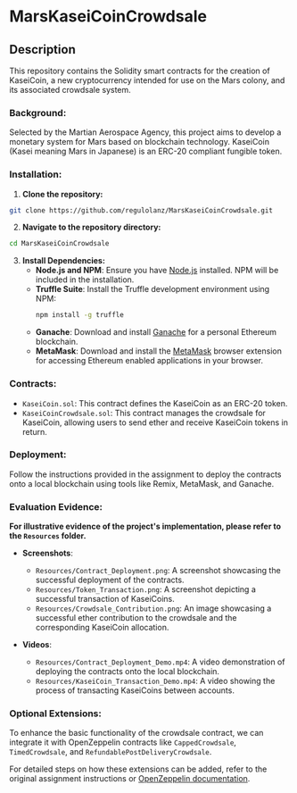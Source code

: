 # MarsKaseiCoinCrowdsale

## Description
This repository contains the Solidity smart contracts for the creation of KaseiCoin, a new cryptocurrency intended for use on the Mars colony, and its associated crowdsale system.

### Background:
Selected by the Martian Aerospace Agency, this project aims to develop a monetary system for Mars based on blockchain technology. KaseiCoin (Kasei meaning Mars in Japanese) is an ERC-20 compliant fungible token.

### Installation:
1. **Clone the repository:**
```bash
git clone https://github.com/regulolanz/MarsKaseiCoinCrowdsale.git
```

2. **Navigate to the repository directory:**
```bash
cd MarsKaseiCoinCrowdsale
```

3. **Install Dependencies:**
   - **Node.js and NPM**: Ensure you have [Node.js](https://nodejs.org/) installed. NPM will be included in the installation.
   - **Truffle Suite**: Install the Truffle development environment using NPM:
     ```bash
     npm install -g truffle
     ```
   - **Ganache**: Download and install [Ganache](https://www.trufflesuite.com/ganache) for a personal Ethereum blockchain.
   - **MetaMask**: Download and install the [MetaMask](https://metamask.io/) browser extension for accessing Ethereum enabled applications in your browser.

### Contracts:
- `KaseiCoin.sol`: This contract defines the KaseiCoin as an ERC-20 token.
- `KaseiCoinCrowdsale.sol`: This contract manages the crowdsale for KaseiCoin, allowing users to send ether and receive KaseiCoin tokens in return.

### Deployment:
Follow the instructions provided in the assignment to deploy the contracts onto a local blockchain using tools like Remix, MetaMask, and Ganache.

### Evaluation Evidence:

**For illustrative evidence of the project's implementation, please refer to the `Resources` folder.**

- **Screenshots**:
  - `Resources/Contract_Deployment.png`: A screenshot showcasing the successful deployment of the contracts.
  - `Resources/Token_Transaction.png`: A screenshot depicting a successful transaction of KaseiCoins.
  - `Resources/Crowdsale_Contribution.png`: An image showcasing a successful ether contribution to the crowdsale and the corresponding KaseiCoin allocation.
  
- **Videos**:
  - `Resources/Contract_Deployment_Demo.mp4`: A video demonstration of deploying the contracts onto the local blockchain.
  - `Resources/KaseiCoin_Transaction_Demo.mp4`: A video showing the process of transacting KaseiCoins between accounts.

### Optional Extensions:
To enhance the basic functionality of the crowdsale contract, we can integrate it with OpenZeppelin contracts like `CappedCrowdsale`, `TimedCrowdsale`, and `RefundablePostDeliveryCrowdsale`.

For detailed steps on how these extensions can be added, refer to the original assignment instructions or [OpenZeppelin documentation](https://docs.openzeppelin.com/contracts/2.x/crowdsales).